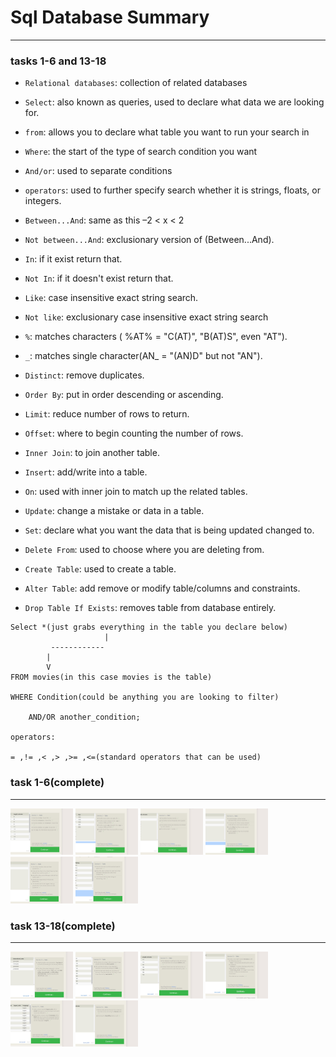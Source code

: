 # Sql Database Summary
<hr>

### tasks 1-6 and 13-18
  - `Relational databases`: collection of related databases
  - `Select`: also known as queries, used to declare what data we are looking for.
  - `from`: allows you to declare what table you want to run your search in 
  - `Where`: the start of the type of search condition you want
  - `And/or`: used to separate conditions
  - `operators`: used to further specify search whether it is strings, floats, or integers.

  - `Between...And`: same as this –2 < x < 2
  - `Not between...And`: exclusionary version of (Between...And).
  - `In`: if it exist return that.
  - `Not In`: if it doesn't exist return that.
  - `Like`: case insensitive exact string search.
  - `Not like`: exclusionary case insensitive exact string search
  - `%`: matches characters ( %AT% = "C(AT)", "B(AT)S", even "AT").
  - `_`: matches single character(AN_ = "(AN)D" but not "AN").
  - `Distinct`: remove duplicates.
  - `Order By`: put in order descending or ascending.
  - `Limit`: reduce number of rows to return.
  - `Offset`: where to begin counting the number of rows.
  - `Inner Join`: to join another table.
  - `Insert`: add/write into a table.
  - `On`: used with inner join to match up the related tables.
  - `Update`: change a mistake or data in a table.
  - `Set`: declare what you want the data that is being updated changed to.
  - `Delete From`: used to choose where you are deleting from.
  - `Create Table`: used to create a table.
  - `Alter Table`: add remove or modify table/columns and constraints. 
  - `Drop Table If Exists`: removes table from database entirely.
  ```
  Select *(just grabs everything in the table you declare below) 
                       |
           ------------
          |
          V
  FROM movies(in this case movies is the table)

  WHERE Condition(could be anything you are looking to filter)

      AND/OR another_condition;

  operators:

  = ,!= ,< ,> ,>= ,<=(standard operators that can be used)

  ```
 ### task 1-6(complete)
 <hr>

  <img src="/assets/task 1.jpg"  width="100">
  <img src="/assets/task 2.jpg" alt="tasks" width="100">
  <img src="/assets/task 3.jpg" alt="tasks" width="100">
  <img src="/assets/task 4.jpg" alt="tasks" width="100">
  <img src="/assets/review 1.jpg" alt="tasks" width="100">
  <img src="/assets/task 6.jpg" alt="tasks" width="100">


  ### task 13-18(complete)
 <hr>

  <img src="/assets/task 13.jpg"  width="100">
  <img src="/assets/task 14.jpg" alt="tasks" width="100">
  <img src="/assets/task 15.jpg" alt="tasks" width="100">
  <img src="/assets/task 16.jpg" alt="tasks" width="100">
  <img src="/assets/task 17.jpg" alt="tasks" width="100">
  <img src="/assets/task 18.jpg" alt="tasks" width="100">




  


